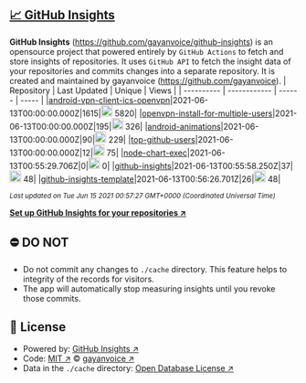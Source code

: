 ## [:chart_with_upwards_trend: GitHub Insights](https://github.com/gayanvoice/github-insights)
**GitHub Insights** (https://github.com/gayanvoice/github-insights) is an opensource project that powered entirely by  `GitHub Actions` to fetch and store insights of repositories.
It uses `GitHub API` to fetch the insight data of your repositories and commits changes into a separate repository. It is created and maintained by gayanvoice (https://github.com/gayanvoice).
| Repository | Last Updated | Unique | Views |
 | ---------- | ------------ | ------ | ----- |
|[android-vpn-client-ics-openvpn](https://github.com/gayanvoice/insights/tree/master/readme/207237845/week.md)|2021-06-13T00:00:00.000Z|1615|<img alt="Response time graph" src="https://github.com/gayanvoice/insights/raw/master/graph/207237845/small/week.png" height="20"> 5820|
|[openvpn-install-for-multiple-users](https://github.com/gayanvoice/insights/tree/master/readme/208378302/week.md)|2021-06-13T00:00:00.000Z|195|<img alt="Response time graph" src="https://github.com/gayanvoice/insights/raw/master/graph/208378302/small/week.png" height="20"> 326|
|[android-animations](https://github.com/gayanvoice/insights/tree/master/readme/209241190/week.md)|2021-06-13T00:00:00.000Z|90|<img alt="Response time graph" src="https://github.com/gayanvoice/insights/raw/master/graph/209241190/small/week.png" height="20"> 229|
|[top-github-users](https://github.com/gayanvoice/insights/tree/master/readme/373383893/week.md)|2021-06-13T00:00:00.000Z|12|<img alt="Response time graph" src="https://github.com/gayanvoice/insights/raw/master/graph/373383893/small/week.png" height="20"> 75|
|[node-chart-exec](https://github.com/gayanvoice/insights/tree/master/readme/370678191/week.md)|2021-06-13T00:55:29.706Z|0|<img alt="Response time graph" src="https://github.com/gayanvoice/insights/raw/master/graph/370678191/small/week.png" height="20"> 0|
|[github-insights](https://github.com/gayanvoice/insights/tree/master/readme/372371373/week.md)|2021-06-13T00:55:58.250Z|37|<img alt="Response time graph" src="https://github.com/gayanvoice/insights/raw/master/graph/372371373/small/week.png" height="20"> 48|
|[github-insights-template](https://github.com/gayanvoice/insights/tree/master/readme/372372861/week.md)|2021-06-13T00:56:26.701Z|26|<img alt="Response time graph" src="https://github.com/gayanvoice/insights/raw/master/graph/372372861/small/week.png" height="20"> 48|

<small><i>Last updated on Tue Jun 15 2021 00:57:27 GMT+0000 (Coordinated Universal Time)</i></small>

[**Set up GitHub Insights for your repositories ↗️**](https://github.com/gayanvoice/github-insights)
## ⛔ DO NOT
- Do not commit any changes to `./cache` directory. This feature helps to integrity of the records for visitors.
- The app will automatically stop measuring insights until you revoke those commits.
## 📄 License
- Powered by: [GitHub Insights ↗️](https://github.com/gayanvoice/github-insights)
- Code: [MIT ↗️](./LICENSE) © [gayanvoice ↗️](https://github.com/gayanvoice)
- Data in the `./cache` directory: [Open Database License ↗️](https://opendatacommons.org/licenses/odbl/1-0/)